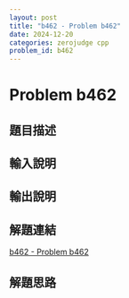 ```yaml
---
layout: post
title: "b462 - Problem b462"
date: 2024-12-20
categories: zerojudge cpp
problem_id: b462
---
```


# Problem b462

## 題目描述



## 輸入說明



## 輸出說明



## 解題連結

[b462 - Problem b462](https://zerojudge.tw/ShowProblem?problemid=b462)

## 解題思路

